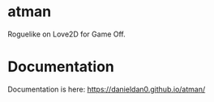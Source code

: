 # atman
Roguelike on Love2D for Game Off.

# Documentation
Documentation is here: https://danieldan0.github.io/atman/

